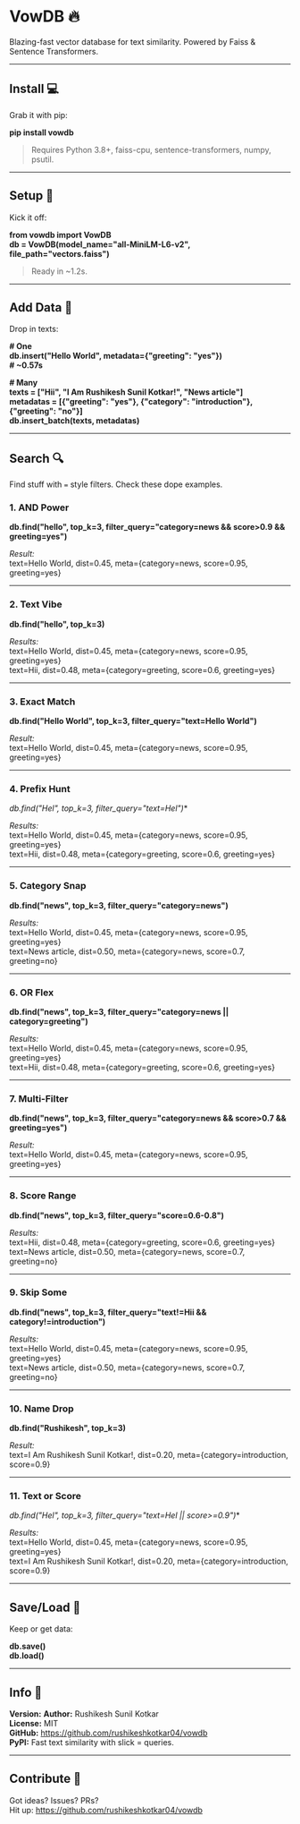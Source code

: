 # VowDB 🔥  
Blazing-fast vector database for text similarity. Powered by Faiss & Sentence Transformers.

---

## Install 💻  
Grab it with pip:

**pip install vowdb**

> Requires Python 3.8+, faiss-cpu, sentence-transformers, numpy, psutil.

---

## Setup 🚀  
Kick it off:

**from vowdb import VowDB**  
**db = VowDB(model_name="all-MiniLM-L6-v2", file_path="vectors.faiss")**

> Ready in ~1.2s.

---

## Add Data 📝  
Drop in texts:

**# One**  
**db.insert("Hello World", metadata={"greeting": "yes"})**  
**# ~0.57s**

**# Many**  
**texts = ["Hii", "I Am Rushikesh Sunil Kotkar!", "News article"]**  
**metadatas = [{"greeting": "yes"}, {"category": "introduction"}, {"greeting": "no"}]**  
**db.insert_batch(texts, metadatas)**

---

## Search 🔍  
Find stuff with `=` style filters. Check these dope examples.

### 1. AND Power  
**db.find("hello", top_k=3, filter_query="category=news && score>0.9 && greeting=yes")**

_Result:_  
text=Hello World, dist=0.45, meta={category=news, score=0.95, greeting=yes}

---

### 2. Text Vibe  
**db.find("hello", top_k=3)**

_Results:_  
text=Hello World, dist=0.45, meta={category=news, score=0.95, greeting=yes}  
text=Hii, dist=0.48, meta={category=greeting, score=0.6, greeting=yes}

---

### 3. Exact Match  
**db.find("Hello World", top_k=3, filter_query="text=Hello World")**

_Result:_  
text=Hello World, dist=0.45, meta={category=news, score=0.95, greeting=yes}

---

### 4. Prefix Hunt  
**db.find("Hel", top_k=3, filter_query="text=Hel*")**

_Results:_  
text=Hello World, dist=0.45, meta={category=news, score=0.95, greeting=yes}  
text=Hii, dist=0.48, meta={category=greeting, score=0.6, greeting=yes}

---

### 5. Category Snap  
**db.find("news", top_k=3, filter_query="category=news")**

_Results:_  
text=Hello World, dist=0.45, meta={category=news, score=0.95, greeting=yes}  
text=News article, dist=0.50, meta={category=news, score=0.7, greeting=no}

---

### 6. OR Flex  
**db.find("news", top_k=3, filter_query="category=news || category=greeting")**

_Results:_  
text=Hello World, dist=0.45, meta={category=news, score=0.95, greeting=yes}  
text=Hii, dist=0.48, meta={category=greeting, score=0.6, greeting=yes}

---

### 7. Multi-Filter  
**db.find("news", top_k=3, filter_query="category=news && score>0.7 && greeting=yes")**

_Result:_  
text=Hello World, dist=0.45, meta={category=news, score=0.95, greeting=yes}

---

### 8. Score Range  
**db.find("news", top_k=3, filter_query="score=0.6-0.8")**

_Results:_  
text=Hii, dist=0.48, meta={category=greeting, score=0.6, greeting=yes}  
text=News article, dist=0.50, meta={category=news, score=0.7, greeting=no}

---

### 9. Skip Some  
**db.find("news", top_k=3, filter_query="text!=Hii && category!=introduction")**

_Results:_  
text=Hello World, dist=0.45, meta={category=news, score=0.95, greeting=yes}  
text=News article, dist=0.50, meta={category=news, score=0.7, greeting=no}

---

### 10. Name Drop  
**db.find("Rushikesh", top_k=3)**

_Result:_  
text=I Am Rushikesh Sunil Kotkar!, dist=0.20, meta={category=introduction, score=0.9}

---

### 11. Text or Score  
**db.find("Hel", top_k=3, filter_query="text=Hel* || score>=0.9")**

_Results:_  
text=Hello World, dist=0.45, meta={category=news, score=0.95, greeting=yes}  
text=I Am Rushikesh Sunil Kotkar!, dist=0.20, meta={category=introduction, score=0.9}

---

## Save/Load 💾  
Keep or get data:

**db.save()**  
**db.load()**

---

## Info 🌟  

**Version:** 
**Author:** Rushikesh Sunil Kotkar  
**License:** MIT  
**GitHub:** https://github.com/rushikeshkotkar04/vowdb  
**PyPI:** Fast text similarity with slick = queries.

---

## Contribute 🤝  
Got ideas? Issues? PRs?  
Hit up: https://github.com/rushikeshkotkar04/vowdb
